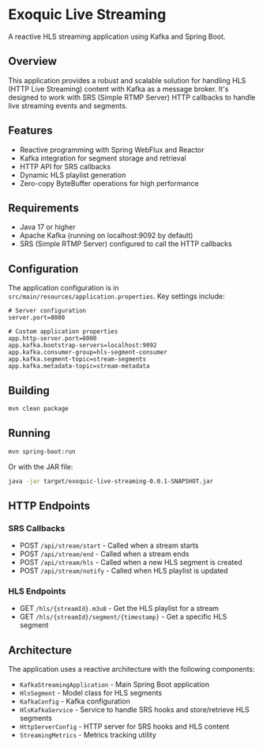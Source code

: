 # Exoquic Live Streaming

A reactive HLS streaming application using Kafka and Spring Boot.

## Overview

This application provides a robust and scalable solution for handling HLS (HTTP Live Streaming) content with Kafka as a message broker. It's designed to work with SRS (Simple RTMP Server) HTTP callbacks to handle live streaming events and segments.

## Features

- Reactive programming with Spring WebFlux and Reactor
- Kafka integration for segment storage and retrieval
- HTTP API for SRS callbacks
- Dynamic HLS playlist generation
- Zero-copy ByteBuffer operations for high performance

## Requirements

- Java 17 or higher
- Apache Kafka (running on localhost:9092 by default)
- SRS (Simple RTMP Server) configured to call the HTTP callbacks

## Configuration

The application configuration is in `src/main/resources/application.properties`. Key settings include:

```properties
# Server configuration
server.port=8080

# Custom application properties
app.http-server.port=8000
app.kafka.bootstrap-servers=localhost:9092
app.kafka.consumer-group=hls-segment-consumer
app.kafka.segment-topic=stream-segments
app.kafka.metadata-topic=stream-metadata
```

## Building

```bash
mvn clean package
```

## Running

```bash
mvn spring-boot:run
```

Or with the JAR file:

```bash
java -jar target/exoquic-live-streaming-0.0.1-SNAPSHOT.jar
```

## HTTP Endpoints

### SRS Callbacks

- POST `/api/stream/start` - Called when a stream starts
- POST `/api/stream/end` - Called when a stream ends
- POST `/api/stream/hls` - Called when a new HLS segment is created
- POST `/api/stream/notify` - Called when HLS playlist is updated

### HLS Endpoints

- GET `/hls/{streamId}.m3u8` - Get the HLS playlist for a stream
- GET `/hls/{streamId}/segment/{timestamp}` - Get a specific HLS segment

## Architecture

The application uses a reactive architecture with the following components:

- `KafkaStreamingApplication` - Main Spring Boot application
- `HlsSegment` - Model class for HLS segments
- `KafkaConfig` - Kafka configuration
- `HlsKafkaService` - Service to handle SRS hooks and store/retrieve HLS segments
- `HttpServerConfig` - HTTP server for SRS hooks and HLS content
- `StreamingMetrics` - Metrics tracking utility
